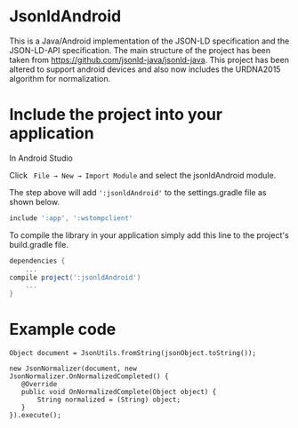 # JsonldAndroid

This is a Java/Android implementation of the JSON-LD specification and the JSON-LD-API specification. The main structure of the project has been taken from https://github.com/jsonld-java/jsonld-java. This project has been altered to support android devices and also now includes the URDNA2015 algorithm for normalization. 


# Include the project into your application

In Android Studio 

Click ``` File → New → Import Module``` and select the jsonldAndroid module.

The step above will add ```':jsonldAndroid'```  to the settings.gradle file as shown below.

```gradle
include ':app', ':wstompclient'
```
To compile the library in your application simply add this line to the project's build.gradle file.

```gradle
dependencies {
	...
compile project(':jsonldAndroid')
	...
}
```

# Example code


```
Object document = JsonUtils.fromString(jsonObject.toString());

new JsonNormalizer(document, new JsonNormalizer.OnNormalizedCompleted() {
   @Override
   public void OnNormalizedComplete(Object object) {
       String normalized = (String) object;
   }
}).execute();

```
